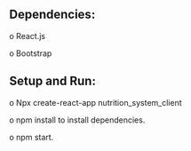 ##	Dependencies:

o	React.js

o	Bootstrap


##	Setup and Run:

o	Npx create-react-app nutrition_system_client

o	npm install to install dependencies.

o	npm start.
